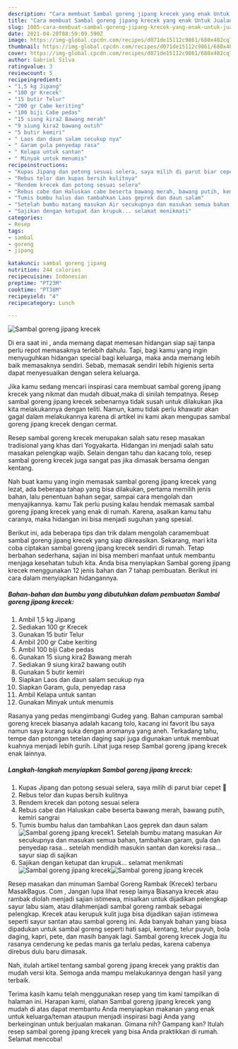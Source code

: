 ```yaml
---
description: "Cara membuat Sambal goreng jipang krecek yang enak Untuk Jualan"
title: "Cara membuat Sambal goreng jipang krecek yang enak Untuk Jualan"
slug: 1005-cara-membuat-sambal-goreng-jipang-krecek-yang-enak-untuk-jualan
date: 2021-04-20T08:59:09.590Z
image: https://img-global.cpcdn.com/recipes/d071de15112c9861/680x482cq70/sambal-goreng-jipang-krecek-foto-resep-utama.jpg
thumbnail: https://img-global.cpcdn.com/recipes/d071de15112c9861/680x482cq70/sambal-goreng-jipang-krecek-foto-resep-utama.jpg
cover: https://img-global.cpcdn.com/recipes/d071de15112c9861/680x482cq70/sambal-goreng-jipang-krecek-foto-resep-utama.jpg
author: Gabriel Silva
ratingvalue: 3
reviewcount: 5
recipeingredient:
- "1,5 kg Jipang"
- "100 gr Krecek"
- "15 butir Telur"
- "200 gr Cabe keriting"
- "100 biji Cabe pedas"
- "15 siung kira2 Bawang merah"
- "9 siung kira2 bawang outih"
- "5 butir kemiri"
- " Laos dan daun salam secukup nya"
- " Garam gula penyedap rasa"
- " Kelapa untuk santan"
- " Minyak untuk menumis"
recipeinstructions:
- "Kupas Jipang dan potong sesuai selera, saya milih di parut biar cepet 🤣"
- "Rebus telor dan kupas bersih kulitnya"
- "Rendem krecek dan potong sesuai selera"
- "Rebus cabe dan Haluskan cabe beserta bawang merah, bawang putih, kemiri sangrai"
- "Tumis bumbu halus dan tambahkan Laos geprek dan daun salam"
- "Setelah bumbu matang masukan Air secukupnya dan masukan semua bahan, tambahkan garam, gula dan penyedap rasa... setelah mendidih masukin santan dan koreksi rasa... sayur siap di sajikan"
- "Sajikan dengan ketupat dan krupuk... selamat menikmati"
categories:
- Resep
tags:
- sambal
- goreng
- jipang

katakunci: sambal goreng jipang 
nutrition: 244 calories
recipecuisine: Indonesian
preptime: "PT23M"
cooktime: "PT38M"
recipeyield: "4"
recipecategory: Lunch

---
```



![Sambal goreng jipang krecek](https://img-global.cpcdn.com/recipes/d071de15112c9861/680x482cq70/sambal-goreng-jipang-krecek-foto-resep-utama.jpg)

Di era  saat ini , anda memang dapat memesan hidangan siap saji tanpa perlu repot memasaknya terlebih dahulu. Tapi, bagi kamu yang ingin menyuguhkan hidangan special bagi keluarga, maka anda memang lebih baik memasaknya sendiri. Sebab, memasak sendiri lebih higienis serta dapat menyesuaikan dengan selera keluarga.

Jika kamu sedang mencari inspirasi cara membuat sambal goreng jipang krecek yang nikmat dan mudah dibuat,maka di sinilah tempatnya. Resep sambal goreng jipang krecek  sebenarnya tidak susah untuk dilakukan jika kita melakukannya dengan teliti. Namun, kamu tidak perlu khawatir akan gagal dalam melakukannya 
karena di artikel ini kami akan mengupas sambal goreng jipang krecek dengan cermat.  

Resep sambal goreng krecek merupakan salah satu resep masakan tradisional yang khas dari Yogyakarta. Hidangan ini menjadi salah satu masakan pelengkap wajib. Selain dengan tahu dan kacang tolo, resep sambal goreng krecek juga sangat pas jika dimasak bersama dengan kentang.

Nah buat kamu yang ingin memasak sambal goreng jipang krecek yang lezat, ada beberapa tahap yang bisa dilakukan, pertama memilih jenis bahan, lalu penentuan bahan segar, sampai cara mengolah dan menyajikannya. kamu Tak perlu pusing kalau hendak memasak sambal goreng jipang krecek yang enak di rumah. Karena, asalkan kamu  tahu caranya, maka hidangan ini bisa menjadi suguhan yang spesial.

Berikut ini, ada beberapa tips dan trik dalam mengolah caramembuat sambal goreng jipang krecek yang siap dikreasikan. Sekarang, mari kita coba ciptakan sambal goreng jipang krecek sendiri di rumah. Tetap berbahan sederhana, sajian ini bisa memberi manfaat untuk membantu menjaga kesehatan tubuh kita. Anda bisa menyiapkan Sambal goreng jipang krecek menggunakan 12 jenis bahan dan 7 tahap pembuatan. Berikut ini cara dalam menyiapkan hidangannya.

<!--inarticleads1-->

##### Bahan-bahan dan bumbu yang dibutuhkan dalam pembuatan Sambal goreng jipang krecek:

1. Ambil 1,5 kg Jipang
1. Sediakan 100 gr Krecek
1. Gunakan 15 butir Telur
1. Ambil 200 gr Cabe keriting
1. Ambil 100 biji Cabe pedas
1. Gunakan 15 siung kira2 Bawang merah
1. Sediakan 9 siung kira2 bawang outih
1. Gunakan 5 butir kemiri
1. Siapkan  Laos dan daun salam secukup nya
1. Siapkan  Garam, gula, penyedap rasa
1. Ambil  Kelapa untuk santan
1. Gunakan  Minyak untuk menumis


Rasanya yang pedas mengimbangi Gudeg yang. Bahan campuran sambal goreng krecek biasanya adalah kacang tolo, kacang ini favorit Ibu saya namun saya kurang suka dengan aromanya yang aneh. Terkadang tahu, tempe dan potongan tetelan daging sapi juga digunakan untuk membuat kuahnya menjadi lebih gurih. Lihat juga resep Sambal goreng jipang krecek enak lainnya. 

<!--inarticleads2-->

##### Langkah-langkah menyiapkan Sambal goreng jipang krecek:

1. Kupas Jipang dan potong sesuai selera, saya milih di parut biar cepet 🤣
1. Rebus telor dan kupas bersih kulitnya
1. Rendem krecek dan potong sesuai selera
1. Rebus cabe dan Haluskan cabe beserta bawang merah, bawang putih, kemiri sangrai
1. Tumis bumbu halus dan tambahkan Laos geprek dan daun salam
<img src="//assets-global.cpcdn.com/assets/icons/button_play-2c75c40dde080a61004c1f40b05d8f140eaff45d7e9e6481dc71c63d2e7c4909.png" alt="Sambal goreng jipang krecek">1. Setelah bumbu matang masukan Air secukupnya dan masukan semua bahan, tambahkan garam, gula dan penyedap rasa... setelah mendidih masukin santan dan koreksi rasa... sayur siap di sajikan
1. Sajikan dengan ketupat dan krupuk... selamat menikmati
<img src="//assets-global.cpcdn.com/assets/icons/button_play-2c75c40dde080a61004c1f40b05d8f140eaff45d7e9e6481dc71c63d2e7c4909.png" alt="Sambal goreng jipang krecek"><img src="//assets-global.cpcdn.com/assets/icons/button_play-2c75c40dde080a61004c1f40b05d8f140eaff45d7e9e6481dc71c63d2e7c4909.png" alt="Sambal goreng jipang krecek">

Resep masakan dan minuman Sambal Goreng Rambak (Krecek) terbaru MasakBagus. Com , Jangan lupa lihat resep lainya Biasanya krecek atau rambak diolah menjadi sajian istimewa, misalkan untuk dijadikan pelengkap sayur labu siam, atau dilahmenjadi sambal goreng rambak sebagai pelengkap. Krecek atau kerupuk kulit juga bisa dijadikan sajian istimewa seperti sayur santan atau sambal goreng ini. Ada banyak bahan yang biasa dipadukan untuk sambal goreng seperti hati sapi, kentang, telur puyuh, bola daging, kapri, pete, dan masih banyak lagi. Sambal goreng krecek Jogja itu rasanya cenderung ke pedas manis ga terlalu pedas, karena cabenya direbus dulu baru dimasak. 

Nah, itulah artikel tentang  sambal goreng jipang krecek  yang praktis dan mudah versi kita. Semoga anda mampu melakukannya dengan hasil yang terbaik. 

Terima kasih kamu telah menggunakan resep yang tim kami tampilkan di halaman ini. Harapan kami, olahan  Sambal goreng jipang krecek yang mudah di atas dapat membantu Anda menyiapkan makanan yang enak untuk keluarga/teman ataupun menjadi inspirasi bagi Anda yang berkeinginan untuk berjualan makanan. Gimana nih? Gampang kan? Itulah resep sambal goreng jipang krecek yang bisa Anda praktikkan di rumah. Selamat mencoba!


